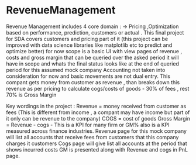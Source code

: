 # RevenueManagement
Revenue Management includes 4 core domain : -> Pricing ,Optimization based on performance, prediction, customers or actual .
This final project for SDA covers customers and pricing part of it (this project can be improved with data science libraries like matplotlib etc to predict and optimize better)
for now scope is a basic UI with view pages of revenue , costs and gross margin that can be queried over the asked period it will have in scope and whats the final status looks like at the end of queried period for this assumed mock company
Accounting not taken into consideration for now and basic movements are not dual entry.
This compant gets money from customer as revenue , than breaks down this revenue as per pricing to calculate cogs/costs of goods - 30% of fees , rest 70% is Gross Margin


Key wordings in the project :
Revenue = money received from customer as fees (This is different from income , a compant may have income but part of it only can be revenue to the company)
COGS = cost of goods
Gross Margin  = Revenue - cogs  - This is a KPI for many firm or GM% also is a KPI measured across finance industries.
Revenue page for this mock company will list all accounts that receive fees from customers that this company charges it customers
Cogs page will give list all accounts at the period that shows incurred costs 
GM is presented along with Revenue and cogs in PnL page.
